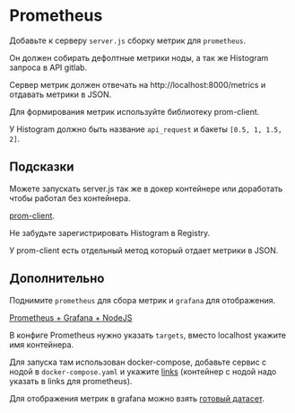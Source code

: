 # Prometheus

Добавьте к серверу `server.js` сборку метрик для `prometheus`.

Он должен собирать дефолтные метрики ноды, а так же Histogram запроса в API gitlab.

Сервер метрик должен отвечать на http://localhost:8000/metrics и отдавать метрики в JSON.

Для формирования метрик используйте библиотеку prom-client.

У Histogram должно быть название `api_request` и бакеты `[0.5, 1, 1.5, 2]`.

## Подсказки

Можете запускать server.js так же в докер контейнере или доработать чтобы работал без контейнера.

[prom-client](https://github.com/siimon/prom-client).

Не забудьте зарегистрировать Histogram в Registry.

У prom-client есть отдельный метод который отдает метрики в JSON.

## Дополнительно

Поднимите `prometheus` для сбора метрик и `grafana` для отображения.

[Prometheus + Grafana + NodeJS](https://dev.to/ziggornif/monitoring-a-nodejs-typescript-application-with-prometheus-and-grafana-43j2)

В конфиге Prometheus нужно указать `targets`, вместо localhost укажите имя контейнера.

Для запуска там использован docker-compose, добавьте сервис с нодой в `docker-compose.yaml` и укажите [links](https://docs.docker.com/compose/how-tos/networking/#link-containers) (контейнер с нодой надо указать в links для prometheus).

Для отображения метрик в grafana можно взять [готовый датасет](https://grafana.com/grafana/dashboards/22603-express-js-node-application-application-performance-dashboard/).
